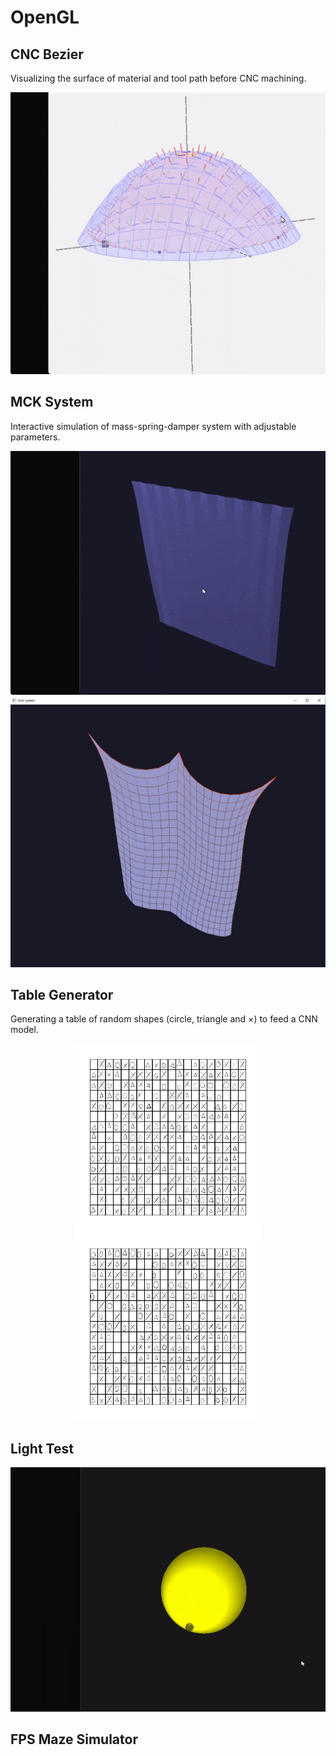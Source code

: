 # OpenGL

## CNC Bezier
Visualizing the surface of material and tool path before CNC machining.

<p align="center">
    <img src="../../images/CNC%20Bezier.gif" alt="loading..." width=600px>
</p>

## MCK System
Interactive simulation of mass-spring-damper system with adjustable parameters.
<p align="center">
    <img src="../../images/MCK%20System.gif" alt="loading..." width=600px>
    <img src="../../images/MCK%20System.JPG" alt="loading..." width=600px>
</p>

## Table Generator

Generating a table of random shapes (circle, triangle and ×) to feed a CNN model.

<p align="center">
    <img src="../../images/Table%201.bmp" alt="loading..." width=300px>
    <img src="../../images/Table%202.bmp" alt="loading..." width=300px>
</p>


## Light Test
<p align="center">
    <img src="../../images/Light%20Test.gif" alt="loading..." width=600px>
</p>

## FPS Maze Simulator